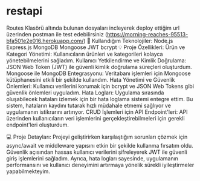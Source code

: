# restapi
Routes Klasörü altında bulunan dosyaları incleyerek deploy ettiğim url üzerinden postman ile test edebilirsiniz (https://morning-reaches-95513-bfa501e2e016.herokuapp.com/)
🔧 Kullandığım Teknolojiler:
Node.js
Express.js
MongoDB
Mongoose
JWT
bcrypt
💡 Proje Özellikleri:
Ürün ve Kategori Yönetimi: Kullanıcıların ürünleri ve kategorileri kolayca yönetebilmelerini sağladım.
Kullanıcı Yetkilendirme ve Kimlik Doğrulama: JSON Web Token (JWT) ile güvenli kimlik doğrulama süreçleri oluşturdum.
Mongoose ile MongoDB Entegrasyonu: Veritabanı işlemleri için Mongoose kütüphanesini etkili bir şekilde kullandım.
Hata Yönetimi ve Güvenlik Önlemleri: Kullanıcı verilerini korumak için bcrypt ve JSON Web Tokens gibi güvenlik önlemleri uyguladım.
Hata Logları: Uygulama sırasında oluşabilecek hataları izlemek için bir hata loglama sistemi entegre ettim. Bu sistem, hataların kaydını tutarak hızlı müdahale etmemi sağlıyor ve uygulamanın istikrarını artırıyor.
CRUD İşlemleri için API Endpoint'leri: API üzerinden kullanıcıların veri işlemlerini gerçekleştirebilmeleri için gerekli endpoint'leri oluşturdum.

💻 Proje Detayları: Projeyi geliştirirken karşılaştığım sorunları çözmek için async/await ve middleware yapısını etkin bir şekilde kullanma fırsatım oldu. Güvenlik açısından hassas kullanıcı verilerini şifreleyerek JWT ile güvenli giriş işlemlerini sağladım. Ayrıca, hata logları sayesinde, uygulamanın performansını ve kullanıcı deneyimini artırmaya yönelik sürekli iyileştirmeler yapabilmekteyim.
